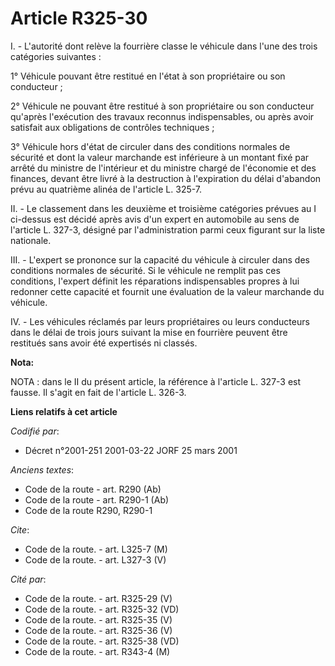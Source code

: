 # Article R325-30

I. - L'autorité dont relève la fourrière classe le véhicule dans l'une des trois catégories suivantes :

1° Véhicule pouvant être restitué en l'état à son propriétaire ou son conducteur ;

2° Véhicule ne pouvant être restitué à son propriétaire ou son conducteur qu'après l'exécution des travaux reconnus
indispensables, ou après avoir satisfait aux obligations de contrôles techniques ;

3° Véhicule hors d'état de circuler dans des conditions normales de sécurité et dont la valeur marchande est inférieure à un
montant fixé par arrêté du ministre de l'intérieur et du ministre chargé de l'économie et des finances, devant être livré à
la destruction à l'expiration du délai d'abandon prévu au quatrième alinéa de l'article L. 325-7.

II. - Le classement dans les deuxième et troisième catégories prévues au I ci-dessus est décidé après avis d'un expert en
automobile au sens de l'article L. 327-3, désigné par l'administration parmi ceux figurant sur la liste nationale.

III. - L'expert se prononce sur la capacité du véhicule à circuler dans des conditions normales de sécurité. Si le véhicule
ne remplit pas ces conditions, l'expert définit les réparations indispensables propres à lui redonner cette capacité et
fournit une évaluation de la valeur marchande du véhicule.

IV. - Les véhicules réclamés par leurs propriétaires ou leurs conducteurs dans le délai de trois jours suivant la mise en
fourrière peuvent être restitués sans avoir été expertisés ni classés.

**Nota:**

NOTA : dans le II du présent article, la référence à l'article L. 327-3 est fausse. Il s'agit en fait de l'article L. 326-3.

**Liens relatifs à cet article**

_Codifié par_:

  - Décret n°2001-251 2001-03-22 JORF 25 mars 2001

_Anciens textes_:

  - Code de la route - art. R290 (Ab)
  - Code de la route - art. R290-1 (Ab)
  - Code de la route R290, R290-1

_Cite_:

  - Code de la route. - art. L325-7 (M)
  - Code de la route. - art. L327-3 (V)

_Cité par_:

  - Code de la route. - art. R325-29 (V)
  - Code de la route. - art. R325-32 (VD)
  - Code de la route. - art. R325-35 (V)
  - Code de la route. - art. R325-36 (V)
  - Code de la route. - art. R325-38 (VD)
  - Code de la route. - art. R343-4 (M)

